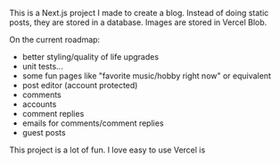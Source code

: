 This is a Next.js project I made to create a blog. Instead of doing static posts, they are stored in a database. Images are stored in Vercel Blob.

On the current roadmap:
* better styling/quality of life upgrades
* unit tests...
* some fun pages like "favorite music/hobby right now" or equivalent
* post editor (account protected)
* comments
* accounts
* comment replies
* emails for comments/comment replies
* guest posts

This project is a lot of fun. I love easy to use Vercel is
